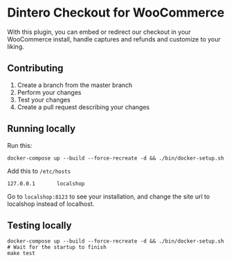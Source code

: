 # Dintero Checkout for WooCommerce

With this plugin, you can embed or redirect our checkout in your WooCommerce install, handle captures and refunds and customize to your liking.

## Contributing

1. Create a branch from the master branch
1. Perform your changes
1. Test your changes
1. Create a pull request describing your changes

## Running locally

Run this:

```
docker-compose up --build --force-recreate -d && ./bin/docker-setup.sh
```

Add this to `/etc/hosts`

```
127.0.0.1       localshop
```

Go to `localshop:8123` to see your installation, and change the site url to localshop instead of localhost.

## Testing locally

```
docker-compose up --build --force-recreate -d && ./bin/docker-setup.sh
# Wait for the startup to finish
make test
```





